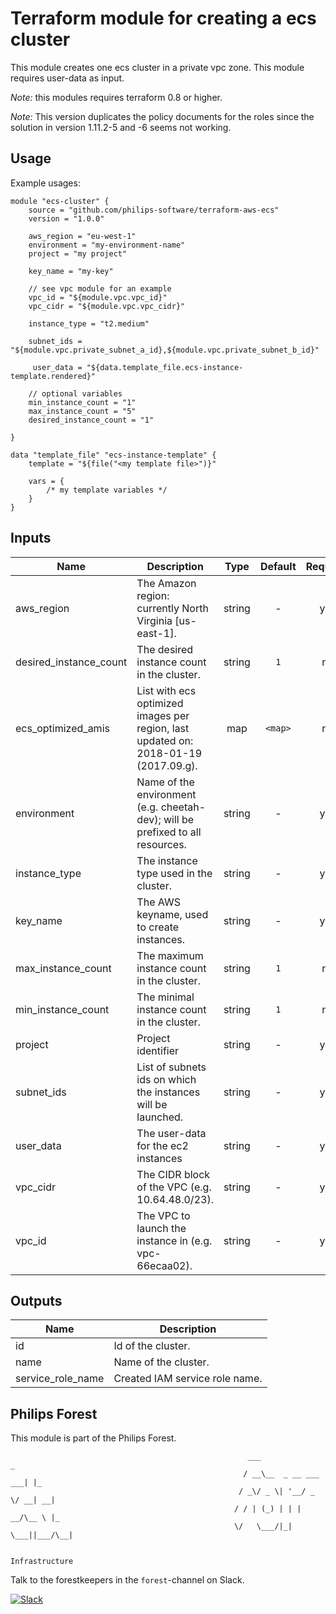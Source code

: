 # Terraform module for creating a ecs cluster

This module creates one ecs cluster in a private vpc zone.
This module requires user-data as input.

*Note:* this modules requires terraform 0.8 or higher.

*Note:* This version duplicates the policy documents for the roles since the solution in version 1.11.2-5 and -6 seems not working.

## Usage
Example usages:
```
module "ecs-cluster" {
    source = "github.com/philips-software/terraform-aws-ecs"
    version = "1.0.0"

    aws_region = "eu-west-1"
    environment = "my-environment-name"
    project = "my project"

    key_name = "my-key"

    // see vpc module for an example
    vpc_id = "${module.vpc.vpc_id}"
    vpc_cidr = "${module.vpc.vpc_cidr}"

    instance_type = "t2.medium"

    subnet_ids = "${module.vpc.private_subnet_a_id},${module.vpc.private_subnet_b_id}"

     user_data = "${data.template_file.ecs-instance-template.rendered}"

    // optional variables
    min_instance_count = "1"
    max_instance_count = "5"
    desired_instance_count = "1"

}

data "template_file" "ecs-instance-template" {
    template = "${file("<my template file>")}"

    vars = {
        /* my template variables */
    }
}
```

## Inputs

| Name | Description | Type | Default | Required |
|------|-------------|:----:|:-----:|:-----:|
| aws_region | The Amazon region: currently North Virginia [us-east-1]. | string | - | yes |
| desired_instance_count | The desired instance count in the cluster. | string | `1` | no |
| ecs_optimized_amis | List with ecs optimized images per region, last updated on: 2018-01-19 (2017.09.g). | map | `<map>` | no |
| environment | Name of the environment (e.g. cheetah-dev); will be prefixed to all resources. | string | - | yes |
| instance_type | The instance type used in the cluster. | string | - | yes |
| key_name | The AWS keyname, used to create instances. | string | - | yes |
| max_instance_count | The maximum instance count in the cluster. | string | `1` | no |
| min_instance_count | The minimal instance count in the cluster. | string | `1` | no |
| project | Project identifier | string | - | yes |
| subnet_ids | List of subnets ids on which the instances will be launched. | string | - | yes |
| user_data | The user-data for the ec2 instances | string | - | yes |
| vpc_cidr | The CIDR block of the VPC (e.g. 10.64.48.0/23). | string | - | yes |
| vpc_id | The VPC to launch the instance in (e.g. vpc-66ecaa02). | string | - | yes |

## Outputs

| Name | Description |
|------|-------------|
| id | Id of the cluster. |
| name | Name of the cluster. |
| service_role_name | Created IAM service role name. |

## Philips Forest

This module is part of the Philips Forest.

```
                                                     ___                   _
                                                    / __\__  _ __ ___  ___| |_
                                                   / _\/ _ \| '__/ _ \/ __| __|
                                                  / / | (_) | | |  __/\__ \ |_
                                                  \/   \___/|_|  \___||___/\__|  

                                                                 Infrastructure
```

Talk to the forestkeepers in the `forest`-channel on Slack.

[![Slack](https://philips-software-slackin.now.sh/badge.svg)](https://philips-software-slackin.now.sh)